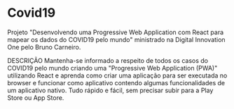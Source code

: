 # Covid19
Projeto "Desenvolvendo uma Progressive Web Application com React para mapear os dados do COVID19 pelo mundo" ministrado na Digital Innovation One pelo Bruno Carneiro.

DESCRIÇÃO
Mantenha-se informado a respeito de todos os casos do COVID19 pelo mundo criando uma "Progressive Web Application (PWA)" utilizando React e aprenda como criar uma aplicação para ser executada no browser e funcionar como aplicativo contendo algumas funcionalidades de um aplicativo nativo. Tudo rápido e fácil, sem precisar subir para a Play Store ou App Store.
